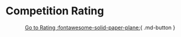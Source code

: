 # Competition Rating

<center>

[Go to Rating :fontawesome-solid-paper-plane:][rating]{ .md-button }

</center>

[rating]: https://board.xcpcio.com/rating
